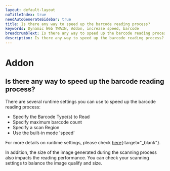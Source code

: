 ```yaml
---
layout: default-layout
noTitleIndex: true
needAutoGenerateSidebar: true
title: Is there any way to speed up the barcode reading process?
keywords: Dynamic Web TWAIN, Addon, increase speed, barcode
breadcrumbText: Is there any way to speed up the barcode reading process?
description: Is there any way to speed up the barcode reading process?
---
```


# Addon

## Is there any way to speed up the barcode reading process?

There are several runtime settings you can use to speed up the barcode reading process:

- Specify the Barcode Type(s) to Read
- Specify maximum barcode count
- Specify a scan Region
- Use the built-in mode 'speed'

For more details on runtime settings, please check [here](/_articles/extended-usage/barcode-processing.md#runtime-settings){:target="_blank"}.

In addition, the size of the image generated during the scanning process also impacts the reading performance. You can check your scanning settings to balance the image qualify and size.

